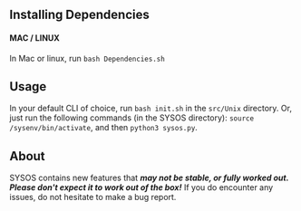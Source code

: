 
## Installing Dependencies
#### MAC / LINUX
In Mac or linux, run `bash Dependencies.sh`

## Usage
In your default CLI of choice, run `bash init.sh` in the `src/Unix` directory. Or, just run the following commands (in the SYSOS directory): `source /sysenv/bin/activate`, and then `python3 sysos.py`.

## About
SYSOS contains new features that ***may not be stable, or fully worked out. Please don't expect it to work out of the box!*** If you do encounter any   
issues, do not hesitate to make a bug report.
